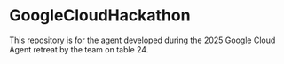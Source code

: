 # GoogleCloudHackathon
This repository is for the agent developed during the 2025 Google Cloud Agent retreat by the team on table 24.
